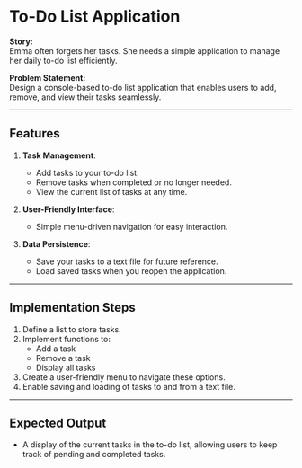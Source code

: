 # To-Do List Application

**Story:**  
Emma often forgets her tasks. She needs a simple application to manage her daily to-do list efficiently.

**Problem Statement:**  
Design a console-based to-do list application that enables users to add, remove, and view their tasks seamlessly.

---

## Features

1. **Task Management**:  
   - Add tasks to your to-do list.
   - Remove tasks when completed or no longer needed.
   - View the current list of tasks at any time.

2. **User-Friendly Interface**:  
   - Simple menu-driven navigation for easy interaction.

3. **Data Persistence**:  
   - Save your tasks to a text file for future reference.
   - Load saved tasks when you reopen the application.

---

## Implementation Steps

1. Define a list to store tasks.
2. Implement functions to:
   - Add a task
   - Remove a task
   - Display all tasks
3. Create a user-friendly menu to navigate these options.
4. Enable saving and loading of tasks to and from a text file.

---

## Expected Output

- A display of the current tasks in the to-do list, allowing users to keep track of pending and completed tasks.
